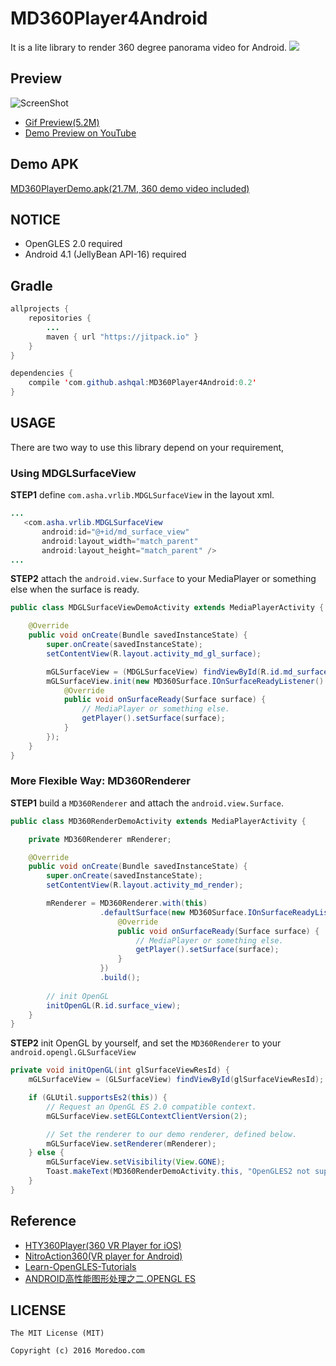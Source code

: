 # MD360Player4Android
It is a lite library to render 360 degree panorama video for Android.
[![](https://jitpack.io/v/ashqal/MD360Player4Android.svg)](https://jitpack.io/#ashqal/MD360Player4Android)

## Preview
![ScreenShot](https://github.com/ashqal/MD360Player4Android/raw/master/app/demo/preview.jpg)
* [Gif Preview(5.2M)](https://github.com/ashqal/MD360Player4Android/raw/master/app/demo/DemoPreview.gif)
* [Demo Preview on YouTube](https://youtu.be/_m1f2I3i-pg)

## Demo APK
[MD360PlayerDemo.apk(21.7M, 360 demo video included)](https://github.com/ashqal/MD360Player4Android/raw/master/app/demo/MD360PlayerDemo.apk)

## NOTICE
* OpenGLES 2.0 required
* Android 4.1 (JellyBean API-16) required

## Gradle
```java
allprojects {
    repositories {
        ...
        maven { url "https://jitpack.io" }
    }
}
```
```java
dependencies {
    compile 'com.github.ashqal:MD360Player4Android:0.2'
}
```

## USAGE
There are two way to use this library depend on your requirement,
### Using MDGLSurfaceView
**STEP1** define `com.asha.vrlib.MDGLSurfaceView` in the layout xml.
```java
...
   <com.asha.vrlib.MDGLSurfaceView
       android:id="@+id/md_surface_view"
       android:layout_width="match_parent"
       android:layout_height="match_parent" />
...
```

**STEP2** attach the `android.view.Surface` to your MediaPlayer or something else when the surface is ready.
```java
public class MDGLSurfaceViewDemoActivity extends MediaPlayerActivity {

    @Override
    public void onCreate(Bundle savedInstanceState) {
        super.onCreate(savedInstanceState);
        setContentView(R.layout.activity_md_gl_surface);

        mGLSurfaceView = (MDGLSurfaceView) findViewById(R.id.md_surface_view);
        mGLSurfaceView.init(new MD360Surface.IOnSurfaceReadyListener() {
            @Override
            public void onSurfaceReady(Surface surface) {
                // MediaPlayer or something else.
                getPlayer().setSurface(surface);
            }
        });
    }
}
```

### More Flexible Way: MD360Renderer
**STEP1** build a `MD360Renderer` and attach the `android.view.Surface`.
```java
public class MD360RenderDemoActivity extends MediaPlayerActivity {

    private MD360Renderer mRenderer;

    @Override
    public void onCreate(Bundle savedInstanceState) {
        super.onCreate(savedInstanceState);
        setContentView(R.layout.activity_md_render);

        mRenderer = MD360Renderer.with(this)
                    .defaultSurface(new MD360Surface.IOnSurfaceReadyListener() {
                        @Override
                        public void onSurfaceReady(Surface surface) {
                            // MediaPlayer or something else.
                            getPlayer().setSurface(surface);
                        }
                    })
                    .build();
                
        // init OpenGL
        initOpenGL(R.id.surface_view);
    }
}
```

**STEP2** init OpenGL by yourself, and set the `MD360Renderer` to your `android.opengl.GLSurfaceView`
```java
private void initOpenGL(int glSurfaceViewResId) {
    mGLSurfaceView = (GLSurfaceView) findViewById(glSurfaceViewResId);

    if (GLUtil.supportsEs2(this)) {
        // Request an OpenGL ES 2.0 compatible context.
        mGLSurfaceView.setEGLContextClientVersion(2);

        // Set the renderer to our demo renderer, defined below.
        mGLSurfaceView.setRenderer(mRenderer);
    } else {
        mGLSurfaceView.setVisibility(View.GONE);
        Toast.makeText(MD360RenderDemoActivity.this, "OpenGLES2 not supported.", Toast.LENGTH_SHORT).show();
    }
}
```

## Reference
* [HTY360Player(360 VR Player for iOS)](https://github.com/hanton/HTY360Player)
* [NitroAction360(VR player for Android)](https://github.com/Nitro888/NitroAction360)
* [Learn-OpenGLES-Tutorials](https://github.com/learnopengles/Learn-OpenGLES-Tutorials)
* [ANDROID高性能图形处理之二.OPENGL ES](http://tangzm.com/blog/?p=20)

## LICENSE
```
The MIT License (MIT)

Copyright (c) 2016 Moredoo.com
```
